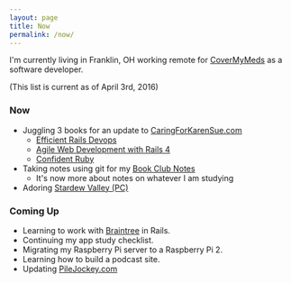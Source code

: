 ```yaml
---
layout: page
title: Now
permalink: /now/
---
```


I'm currently living in Franklin, OH working remote for [CoverMyMeds](http://covermymeds.com) as a software developer.

(This list is current as of April 3rd, 2016)

### Now

* Juggling 3 books for an update to [CaringForKarenSue.com](http://www.caringforkarensue.com)
  * [Efficient Rails Devops](https://efficientrailsdevops.com/)
  * [Agile Web Development with Rails 4](https://pragprog.com/book/rails4/agile-web-development-with-rails-4)
  * [Confident Ruby](http://www.confidentruby.com/)
* Taking notes using git for my [Book Club Notes](https://github.com/trueheart78/book-club-notes)
  * It's now more about notes on whatever I am studying
* Adoring [Stardew Valley (PC)](http://www.stardewvalley.net)

### Coming Up

* Learning to work with [Braintree](https://www.braintreepayments.com/) in Rails.
* Continuing my app study checklist.
* Migrating my Raspberry Pi server to a Raspberry Pi 2.
* Learning how to build a podcast site.
* Updating [PileJockey.com](http://www.pilejockey.com/trueheart78)
